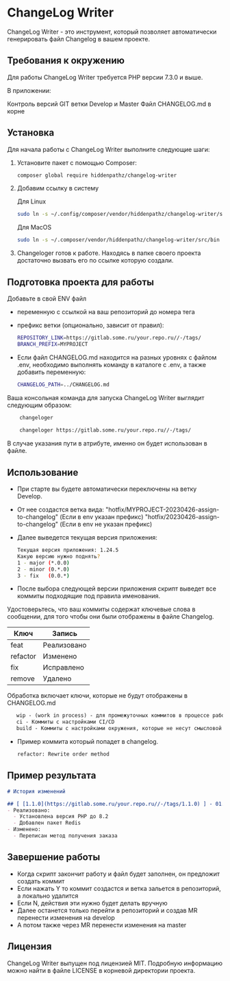 # ChangeLog Writer

ChangeLog Writer - это инструмент, который позволяет автоматически генерировать файл Changelog в вашем проекте.

## Требования к окружению

Для работы ChangeLog Writer требуется PHP версии 7.3.0 и выше.

В приложении:

Контроль версий GIT ветки Develop и Master
Файл CHANGELOG.md в корне

## Установка

Для начала работы с ChangeLog Writer выполните следующие шаги:

1. Установите пакет с помощью Composer:

   ```bash
   composer global require hiddenpathz/changelog-writer
   ```
2. Добавим ссылку в систему

    Для Linux
   ```bash
   sudo ln -s ~/.config/composer/vendor/hiddenpathz/changelog-writer/src/bin /usr/bin/changeloger
   ```
   
    Для MacOS 
   ```bash
   sudo ln -s ~/.composer/vendor/hiddenpathz/changelog-writer/src/bin /usr/local/bin/changeloger
   ```

3. Changeloger готов к работе. Находясь в папке своего проекта достаточно вызвать его по ссылке которую создали.


## Подготовка проекта для работы 

Добавьте в свой ENV файл 
* переменную с ссылкой на ваш репозиторий до номера тега
* префикс ветки (опционально, зависит от правил):

   ```bash
   REPOSITORY_LINK=https://gitlab.some.ru/your.repo.ru//-/tags/
   BRANCH_PREFIX=MYPROJECT
   ```
  
* Если файл CHANGELOG.md находится на разных уровнях с файлом .env, необходимо выполнять команду в каталоге с .env, а также добавить переменную:

   ```bash
   CHANGELOG_PATH=../CHANGELOG.md
   ```

Ваша консольная команда для запуска ChangeLog Writer выглядит следующим образом:

   ```bash
       changeloger
       
       changeloger https://gitlab.some.ru/your.repo.ru//-/tags/
   ```

В случае указания пути в атрибуте, именно он будет использован в файле.

## Использование

* При старте вы будете автоматически переключены на ветку Develop.

* От нее создастся ветка вида:
   "hotfix/MYPROJECT-20230426-assign-to-changelog" (Если в env указан префикс)
   "hotfix/20230426-assign-to-changelog" (Если в env не указан префикс)

* Далее выведется текущая версия приложения:

   ```bash
   Текущая версия приложения: 1.24.5
   Какую версию нужно поднять?
   1 - major (*.0.0)
   2 - minor (0.*.0)
   3 - fix   (0.0.*)
   ```
* После выбора следующей версии приложения скрипт выведет все коммиты подходящие под правила именования.

Удостоверьтесь, что ваш коммиты содержат ключевые слова в сообщении, для того чтобы они были отображены в файле Changelog.

| Ключ     | Запись      |
|----------|-------------|
| feat     | Реализовано |
| refactor | Изменено    |
| fix      | Исправлено  |
| remove   | Удалено     |

Обработка включает ключи, которые не будут отображены в CHANGELOG.md

```md
   wip - (work in process) - для промежуточных коммитов в процессе работы
   ci - Коммиты с настройками CI/CD
   build - Коммиты с настройками окружения, которые не несут смысловой нагрузки для юзеров и не должны отображаться в описании изменений
```


* Пример коммита который попадет в changelog.

   ```bash
   refactor: Rewrite order method
   ```

## Пример результата

```md
# История изменений

## [ [1.1.0](https://gitlab.some.ru/your.repo.ru//-/tags/1.1.0) ] - 01.01.2023
- Реализовано:
  - Установлена версия РНР до 8.2
  - Добавлен пакет Redis
- Изменено:
  - Переписан метод получения заказа
```

## Завершение работы

* Когда скрипт закончит работу и файл будет заполнен, он предложит создать коммит
* Если нажать Y то коммит создастся и ветка зальется в репозиторий, а локально удалится
* Если N, действия эти нужно будет делать вручную
* Далее останется только перейти в репозиторий и создав MR перенести изменения на develop
* А потом также через MR перенести изменения на master

## Лицензия

ChangeLog Writer выпущен под лицензией MIT. Подробную информацию можно найти в файле LICENSE в корневой директории проекта.